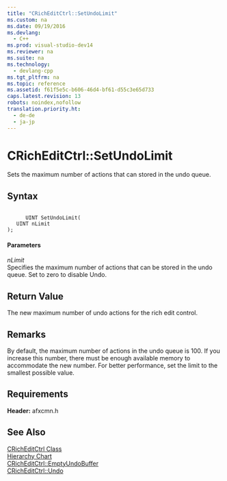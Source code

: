 ```yaml
---
title: "CRichEditCtrl::SetUndoLimit"
ms.custom: na
ms.date: 09/19/2016
ms.devlang: 
  - C++
ms.prod: visual-studio-dev14
ms.reviewer: na
ms.suite: na
ms.technology: 
  - devlang-cpp
ms.tgt_pltfrm: na
ms.topic: reference
ms.assetid: f61f5e5c-b606-46d4-bf61-d55c3e65d733
caps.latest.revision: 13
robots: noindex,nofollow
translation.priority.ht: 
  - de-de
  - ja-jp
---
```

# CRichEditCtrl::SetUndoLimit
Sets the maximum number of actions that can stored in the undo queue.  
  
## Syntax  
  
```  
  
      UINT SetUndoLimit(  
   UINT nLimit   
);  
```  
  
#### Parameters  
 *nLimit*  
 Specifies the maximum number of actions that can be stored in the undo queue. Set to zero to disable Undo.  
  
## Return Value  
 The new maximum number of undo actions for the rich edit control.  
  
## Remarks  
 By default, the maximum number of actions in the undo queue is 100. If you increase this number, there must be enough available memory to accommodate the new number. For better performance, set the limit to the smallest possible value.  
  
## Requirements  
 **Header:** afxcmn.h  
  
## See Also  
 [CRichEditCtrl Class](../vs140/CRichEditCtrl-Class.md)   
 [Hierarchy Chart](../vs140/Hierarchy-Chart.md)   
 [CRichEditCtrl::EmptyUndoBuffer](../vs140/CRichEditCtrl--EmptyUndoBuffer.md)   
 [CRichEditCtrl::Undo](../vs140/CRichEditCtrl--Undo.md)